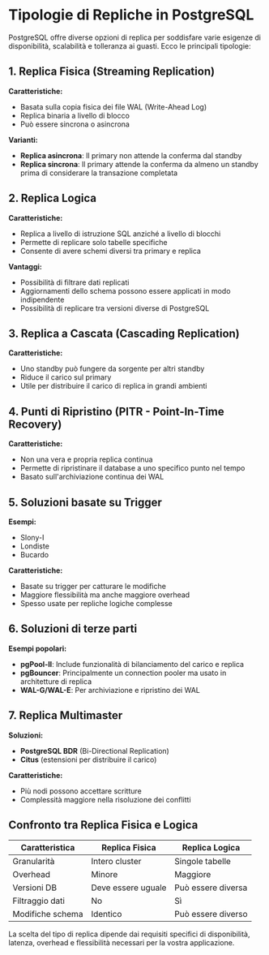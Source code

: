 # Tipologie di Repliche in PostgreSQL

PostgreSQL offre diverse opzioni di replica per soddisfare varie esigenze di disponibilità, scalabilità e tolleranza ai guasti. Ecco le principali tipologie:

## 1. Replica Fisica (Streaming Replication)

**Caratteristiche:**
- Basata sulla copia fisica dei file WAL (Write-Ahead Log)
- Replica binaria a livello di blocco
- Può essere sincrona o asincrona

**Varianti:**
- **Replica asincrona**: Il primary non attende la conferma dal standby
- **Replica sincrona**: Il primary attende la conferma da almeno un standby prima di considerare la transazione completata

## 2. Replica Logica

**Caratteristiche:**
- Replica a livello di istruzione SQL anziché a livello di blocchi
- Permette di replicare solo tabelle specifiche
- Consente di avere schemi diversi tra primary e replica

**Vantaggi:**
- Possibilità di filtrare dati replicati
- Aggiornamenti dello schema possono essere applicati in modo indipendente
- Possibilità di replicare tra versioni diverse di PostgreSQL

## 3. Replica a Cascata (Cascading Replication)

**Caratteristiche:**
- Uno standby può fungere da sorgente per altri standby
- Riduce il carico sul primary
- Utile per distribuire il carico di replica in grandi ambienti

## 4. Punti di Ripristino (PITR - Point-In-Time Recovery)

**Caratteristiche:**
- Non una vera e propria replica continua
- Permette di ripristinare il database a uno specifico punto nel tempo
- Basato sull'archiviazione continua dei WAL

## 5. Soluzioni basate su Trigger

**Esempi:**
- Slony-I
- Londiste
- Bucardo

**Caratteristiche:**
- Basate su trigger per catturare le modifiche
- Maggiore flessibilità ma anche maggiore overhead
- Spesso usate per repliche logiche complesse

## 6. Soluzioni di terze parti

**Esempi popolari:**
- **pgPool-II**: Include funzionalità di bilanciamento del carico e replica
- **pgBouncer**: Principalmente un connection pooler ma usato in architetture di replica
- **WAL-G/WAL-E**: Per archiviazione e ripristino dei WAL

## 7. Replica Multimaster

**Soluzioni:**
- **PostgreSQL BDR** (Bi-Directional Replication)
- **Citus** (estensioni per distribuire il carico)

**Caratteristiche:**
- Più nodi possono accettare scritture
- Complessità maggiore nella risoluzione dei conflitti

## Confronto tra Replica Fisica e Logica

| Caratteristica          | Replica Fisica           | Replica Logica           |
|-------------------------|--------------------------|--------------------------|
| Granularità             | Intero cluster           | Singole tabelle          |
| Overhead                | Minore                   | Maggiore                 |
| Versioni DB             | Deve essere uguale       | Può essere diversa       |
| Filtraggio dati         | No                       | Sì                       |
| Modifiche schema        | Identico                 | Può essere diverso       |

La scelta del tipo di replica dipende dai requisiti specifici di disponibilità, latenza, overhead e flessibilità necessari per la vostra applicazione.